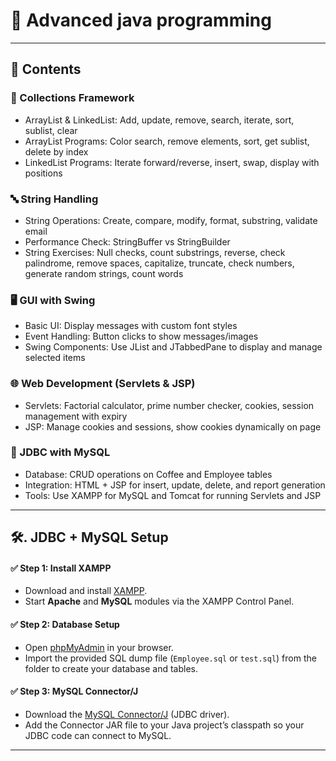 # 🚀 Advanced java programming

---

## 📂 Contents

### 🧱 Collections Framework
- ArrayList & LinkedList: Add, update, remove, search, iterate, sort, sublist, clear
- ArrayList Programs: Color search, remove elements, sort, get sublist, delete by index
- LinkedList Programs: Iterate forward/reverse, insert, swap, display with positions

### 🔤 String Handling
- String Operations: Create, compare, modify, format, substring, validate email
- Performance Check: StringBuffer vs StringBuilder
- String Exercises: Null checks, count substrings, reverse, check palindrome, 
  remove spaces, capitalize, truncate, check numbers, generate random strings, count words

### 🖥️ GUI with Swing
- Basic UI: Display messages with custom font styles
- Event Handling: Button clicks to show messages/images
- Swing Components: Use JList and JTabbedPane to display and manage selected items

### 🌐 Web Development (Servlets & JSP)
- Servlets: Factorial calculator, prime number checker, cookies, session management with expiry
- JSP: Manage cookies and sessions, show cookies dynamically on page

### 💾 JDBC with MySQL
- Database: CRUD operations on Coffee and Employee tables
- Integration: HTML + JSP for insert, update, delete, and report generation
- Tools: Use XAMPP for MySQL and Tomcat for running Servlets and JSP
---

## 🛠️. JDBC + MySQL Setup

#### ✅ Step 1: Install XAMPP
- Download and install [XAMPP](https://www.apachefriends.org/index.html).
- Start **Apache** and **MySQL** modules via the XAMPP Control Panel.

#### ✅ Step 2: Database Setup
- Open [phpMyAdmin](http://localhost/phpmyadmin) in your browser.
- Import the provided SQL dump file (`Employee.sql` or `test.sql`) from the  folder to create your database and tables.

#### ✅ Step 3: MySQL Connector/J
- Download the [MySQL Connector/J](https://dev.mysql.com/downloads/connector/j/) (JDBC driver).
- Add the Connector JAR file to your Java project’s classpath so your JDBC code can connect to MySQL.

---

